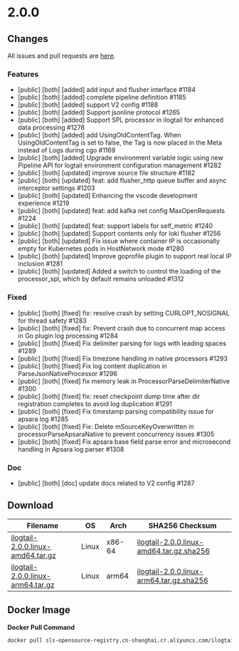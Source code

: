 # 2.0.0

## Changes

All issues and pull requests are [here](https://github.com/alibaba/ilogtail/milestone/23).

### Features

- [public] [both] [added] add input and flusher interface #1184
- [public] [both] [added] complete pipeline definition #1185
- [public] [both] [added] support V2 config #1188
- [public] [both] [added] Support jsonline protocol #1265
- [public] [both] [added] Support SPL processor in ilogtail for enhanced data processing #1278
- [public] [both] [added] add UsingOldContentTag. When UsingOldContentTag is set to false, the Tag is now placed in the Meta instead of Logs during cgo #1169
- [public] [both] [added] Upgrade environment variable logic using new Pipeline API for logtail environment configuration management #1282
- [public] [both] [updated] improve source file structure #1182
- [public] [both] [updated] feat: add flusher_http queue buffer and async interceptor settings #1203
- [public] [both] [updated] Enhancing the vscode development experience #1219
- [public] [both] [updated] feat: add kafka net config MaxOpenRequests #1224
- [public] [both] [updated] feat: support labels for self_metric #1240
- [public] [both] [updated] Support contents only for loki flusher #1256
- [public] [both] [updated] Fix issue where container IP is occasionally empty for Kubernetes pods in HostNetwork mode #1280
- [public] [both] [updated] Improve goprofile plugin to support real local IP inclusion #1281
- [public] [both] [updated] Added a switch to control the loading of the processor_spl, which by default remains unloaded #1312

### Fixed

- [public] [both] [fixed] fix: resolve crash by setting CURLOPT_NOSIGNAL for thread safety #1283
- [public] [both] [fixed] fix: Prevent crash due to concurrent map access in Go plugin log processing #1284
- [public] [both] [fixed] Fix delimiter parsing for logs with leading spaces #1289
- [public] [both] [fixed] Fix timezone handling in native processors #1293
- [public] [both] [fixed] Fix log content duplication in ParseJsonNativeProcessor #1296
- [public] [both] [fixed] fix memory leak in ProcessorParseDelimiterNative #1300
- [public] [both] [fixed] fix: reset checkpoint dump time after dir registration completes to avoid log duplication #1291
- [public] [both] [fixed] Fix timestamp parsing compatibility issue for apsara log #1285
- [public] [both] [fixed] Fix: Delete mSourceKeyOverwritten in processorParseApsaraNative to prevent concurrency issues #1305
- [public] [both] [fixed] Fix apsara base field parse error and microsecond handling in Apsara log parser #1308

### Doc

- [public] [both] [doc] update docs related to V2 config #1287

## Download

| **Filename** | **OS** | **Arch** | **SHA256 Checksum** |
|  ----  | ----  | ----  | ----  |
|[ilogtail-2.0.0.linux-amd64.tar.gz](https://ilogtail-community-edition.oss-cn-shanghai.aliyuncs.com/2.0.0/ilogtail-2.0.0.linux-amd64.tar.gz)|Linux|x86-64|[ilogtail-2.0.0.linux-amd64.tar.gz.sha256](https://ilogtail-community-edition.oss-cn-shanghai.aliyuncs.com/2.0.0/ilogtail-2.0.0.linux-amd64.tar.gz.sha256)|
|[ilogtail-2.0.0.linux-arm64.tar.gz](https://ilogtail-community-edition.oss-cn-shanghai.aliyuncs.com/2.0.0/ilogtail-2.0.0.linux-arm64.tar.gz)|Linux|arm64|[ilogtail-2.0.0.linux-arm64.tar.gz.sha256](https://ilogtail-community-edition.oss-cn-shanghai.aliyuncs.com/2.0.0/ilogtail-2.0.0.linux-arm64.tar.gz.sha256)|

## Docker Image

**Docker Pull Command**

``` bash
docker pull sls-opensource-registry.cn-shanghai.cr.aliyuncs.com/ilogtail-community-edition/ilogtail:2.0.0
```

